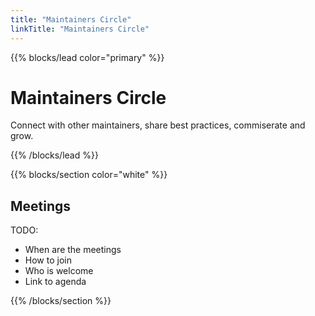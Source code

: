 ```yaml
---
title: "Maintainers Circle"
linkTitle: "Maintainers Circle"
---
```


{{% blocks/lead color="primary" %}}
# Maintainers Circle

Connect with other maintainers, share best practices, commiserate and grow.

{{% /blocks/lead %}}

{{% blocks/section color="white" %}}

<div class="content">

## Meetings
TODO:
* When are the meetings
* How to join
* Who is welcome
* Link to agenda

{{% /blocks/section %}}



